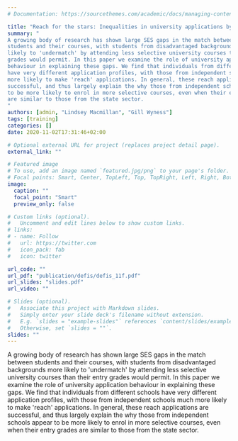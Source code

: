 ```yaml
---
# Documentation: https://sourcethemes.com/academic/docs/managing-content/

title: "Reach for the stars: Inequalities in university applications by school type"
summary: "
A growing body of research has shown large SES gaps in the match between
students and their courses, with students from disadvantaged backgrounds more
likely to 'undermatch' by attending less selective university courses than their entry
grades would permit. In this paper we examine the role of university application
behaviour in explaining these gaps. We find that individuals from different schools
have very different application profiles, with those from independent schools much
more likely to make 'reach' applications. In general, these reach applications are
successful, and thus largely explain the why those from independent schools appear
to be more likely to enrol in more selective courses, even when their entry grades
are similar to those from the state sector.
"
authors: [admin, "Lindsey Macmillan", "Gill Wyness"]
tags: [training]
categories: []
date: 2020-11-02T17:31:46+02:00

# Optional external URL for project (replaces project detail page).
external_link: ""

# Featured image
# To use, add an image named `featured.jpg/png` to your page's folder.
# Focal points: Smart, Center, TopLeft, Top, TopRight, Left, Right, BottomLeft, Bottom, BottomRight.
image:
  caption: ""
  focal_point: "Smart"
  preview_only: false

# Custom links (optional).
#   Uncomment and edit lines below to show custom links.
# links:
# - name: Follow
#   url: https://twitter.com
#   icon_pack: fab
#   icon: twitter

url_code: ""
url_pdf: "publication/defis/defis_11f.pdf"
url_slides: "slides.pdf"
url_video: ""

# Slides (optional).
#   Associate this project with Markdown slides.
#   Simply enter your slide deck's filename without extension.
#   E.g. `slides = "example-slides"` references `content/slides/example-slides.md`.
#   Otherwise, set `slides = ""`.
slides: ""
---
```


A growing body of research has shown large SES gaps in the match between
students and their courses, with students from disadvantaged backgrounds more
likely to 'undermatch' by attending less selective university courses than their entry
grades would permit. In this paper we examine the role of university application
behaviour in explaining these gaps. We find that individuals from different schools
have very different application profiles, with those from independent schools much
more likely to make 'reach' applications. In general, these reach applications are
successful, and thus largely explain the why those from independent schools appear
to be more likely to enrol in more selective courses, even when their entry grades
are similar to those from the state sector.